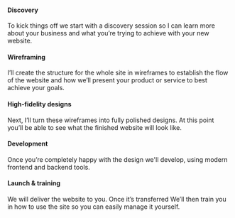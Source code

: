 #### Discovery

To kick things off we start with a discovery session so I can learn more about your business and what you’re trying to achieve with your new website. 

#### Wireframing

I’ll create the structure for the whole site in wireframes to establish the flow of the website and how we’ll present your product or service to best achieve your goals.

#### High-fidelity designs

Next, I’ll turn these wireframes into fully polished designs. At this point you’ll be able to see what the finished website will look like.

#### Development

Once you’re completely happy with the design we'll develop, using modern frontend and backend tools.

#### Launch & training

We will deliver the website to you. Once it’s transferred We’ll then train you in how to use the site so you can easily manage it yourself.